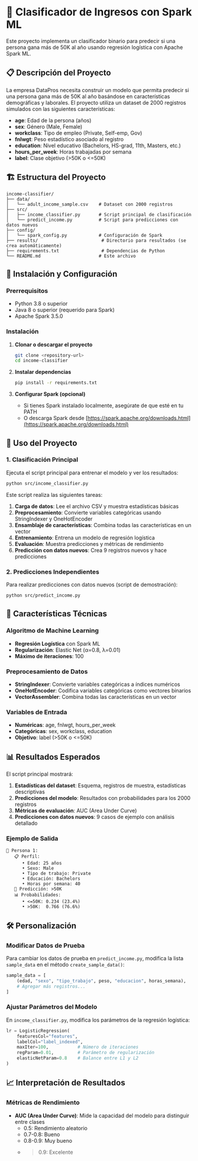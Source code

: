 # 🏦 Clasificador de Ingresos con Spark ML

Este proyecto implementa un clasificador binario para predecir si una persona gana más de 50K al año usando regresión logística con Apache Spark ML.

## 📋 Descripción del Proyecto

La empresa DataPros necesita construir un modelo que permita predecir si una persona gana más de 50K al año basándose en características demográficas y laborales. El proyecto utiliza un dataset de 2000 registros simulados con las siguientes características:

- **age**: Edad de la persona (años)
- **sex**: Género (Male, Female)
- **workclass**: Tipo de empleo (Private, Self-emp, Gov)
- **fnlwgt**: Peso estadístico asociado al registro
- **education**: Nivel educativo (Bachelors, HS-grad, 11th, Masters, etc.)
- **hours_per_week**: Horas trabajadas por semana
- **label**: Clase objetivo (>50K o <=50K)

## 🏗️ Estructura del Proyecto

```
income-classifier/
├── data/
│   └── adult_income_sample.csv    # Dataset con 2000 registros
├── src/
│   ├── income_classifier.py       # Script principal de clasificación
│   └── predict_income.py          # Script para predicciones con datos nuevos
├── config/
│   └── spark_config.py            # Configuración de Spark
├── results/                        # Directorio para resultados (se crea automáticamente)
├── requirements.txt                # Dependencias de Python
└── README.md                      # Este archivo
```

## 🚀 Instalación y Configuración

### Prerrequisitos

- Python 3.8 o superior
- Java 8 o superior (requerido para Spark)
- Apache Spark 3.5.0

### Instalación

1. **Clonar o descargar el proyecto**

   ```bash
   git clone <repository-url>
   cd income-classifier
   ```

2. **Instalar dependencias**

   ```bash
   pip install -r requirements.txt
   ```

3. **Configurar Spark (opcional)**
   - Si tienes Spark instalado localmente, asegúrate de que esté en tu PATH
   - O descarga Spark desde [https://spark.apache.org/downloads.html](https://spark.apache.org/downloads.html)

## 🎯 Uso del Proyecto

### 1. Clasificación Principal

Ejecuta el script principal para entrenar el modelo y ver los resultados:

```bash
python src/income_classifier.py
```

Este script realiza las siguientes tareas:

1. **Carga de datos**: Lee el archivo CSV y muestra estadísticas básicas
2. **Preprocesamiento**: Convierte variables categóricas usando StringIndexer y OneHotEncoder
3. **Ensamblaje de características**: Combina todas las características en un vector
4. **Entrenamiento**: Entrena un modelo de regresión logística
5. **Evaluación**: Muestra predicciones y métricas de rendimiento
6. **Predicción con datos nuevos**: Crea 9 registros nuevos y hace predicciones

### 2. Predicciones Independientes

Para realizar predicciones con datos nuevos (script de demostración):

```bash
python src/predict_income.py
```

## 🔧 Características Técnicas

### Algoritmo de Machine Learning

- **Regresión Logística** con Spark ML
- **Regularización**: Elastic Net (α=0.8, λ=0.01)
- **Máximo de iteraciones**: 100

### Preprocesamiento de Datos

- **StringIndexer**: Convierte variables categóricas a índices numéricos
- **OneHotEncoder**: Codifica variables categóricas como vectores binarios
- **VectorAssembler**: Combina todas las características en un vector

### Variables de Entrada

- **Numéricas**: age, fnlwgt, hours_per_week
- **Categóricas**: sex, workclass, education
- **Objetivo**: label (>50K o <=50K)

## 📊 Resultados Esperados

El script principal mostrará:

1. **Estadísticas del dataset**: Esquema, registros de muestra, estadísticas descriptivas
2. **Predicciones del modelo**: Resultados con probabilidades para los 2000 registros
3. **Métricas de evaluación**: AUC (Area Under Curve)
4. **Predicciones con datos nuevos**: 9 casos de ejemplo con análisis detallado

### Ejemplo de Salida

```
👤 Persona 1:
   📋 Perfil:
      • Edad: 25 años
      • Sexo: Male
      • Tipo de trabajo: Private
      • Educación: Bachelors
      • Horas por semana: 40
   🎯 Predicción: >50K
   📊 Probabilidades:
      • <=50K: 0.234 (23.4%)
      • >50K:  0.766 (76.6%)
```

## 🛠️ Personalización

### Modificar Datos de Prueba

Para cambiar los datos de prueba en `predict_income.py`, modifica la lista `sample_data` en el método `create_sample_data()`:

```python
sample_data = [
    (edad, "sexo", "tipo_trabajo", peso, "educacion", horas_semana),
    # Agregar más registros...
]
```

### Ajustar Parámetros del Modelo

En `income_classifier.py`, modifica los parámetros de la regresión logística:

```python
lr = LogisticRegression(
    featuresCol="features",
    labelCol="label_indexed",
    maxIter=100,           # Número de iteraciones
    regParam=0.01,         # Parámetro de regularización
    elasticNetParam=0.8    # Balance entre L1 y L2
)
```

## 📈 Interpretación de Resultados

### Métricas de Rendimiento

- **AUC (Area Under Curve)**: Mide la capacidad del modelo para distinguir entre clases
  - 0.5: Rendimiento aleatorio
  - 0.7-0.8: Bueno
  - 0.8-0.9: Muy bueno
  - > 0.9: Excelente
